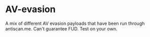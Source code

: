 # AV-evasion
A mix of different AV evasion payloads that have been run through antiscan.me. Can't guarantee FUD. Test on your own.

